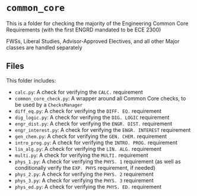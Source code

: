 # `common_core`

This is a folder for checking the majority of the Engineering Common Core Requirements (with the first ENGRD mandated to be ECE 2300)

FWSs, Liberal Studies, Advisor-Approved Electives, and all other Major classes are handled separately

## Files

This folder includes:
 - `calc.py`: A check for verifying the `CALC.` requirement
 - `common_core_check.py`: A wrapper around all Common Core checks, to be used by a `ChecksManager`
 - `diff_eq.py`: A check for verifying the `DIFF. EQ.` requirement
 - `dig_logic.py`: A check for verifying the `DIG. LOGIC` requirement
 - `engr_dist.py`: A check for verifying the `ENGR. DIST.` requirement
 - `engr_interest.py`: A check for verifying the `ENGR. INTEREST` requirement
 - `gen_chem.py`: A check for verifying the `GEN. CHEM.` requirement
 - `intro_prog.py`: A check for verifying the `INTRO. PROG.` requirement
 - `lin_alg.py`: A check for verifying the `LIN. ALG.` requirement
 - `multi.py`: A check for verifying the `MULTI.` requirement
 - `phys_1.py`: A check for verifying the `PHYS. 1` requirement (as well as conditionally verify the `EXP. PHYS` requirement, if needed)
 - `phys_2.py`: A check for verifying the `PHYS. 2` requirement
 - `phys_3.py`: A check for verifying the `PHYS. 3` requirement
 - `phys_ed.py`: A check for verifying the `PHYS. ED.` requirement